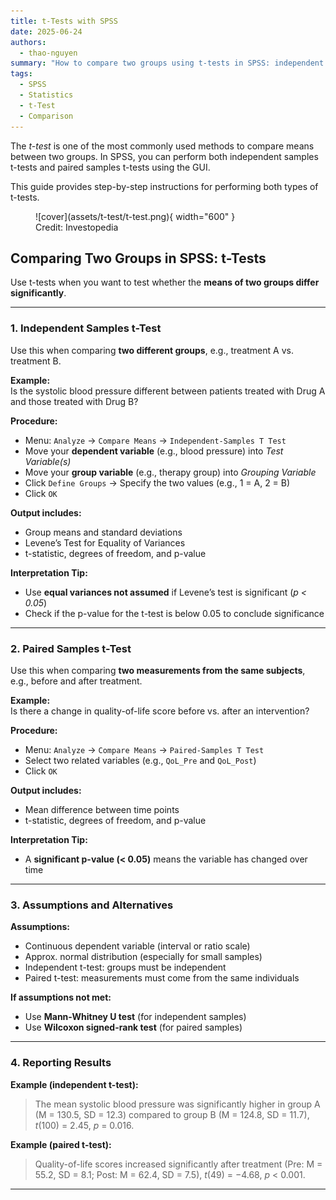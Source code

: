 ```yaml
---
title: t-Tests with SPSS
date: 2025-06-24
authors:
  - thao-nguyen
summary: "How to compare two groups using t-tests in SPSS: independent and paired samples."
tags:
  - SPSS
  - Statistics
  - t-Test
  - Comparison
---
```


The *t-test* is one of the most commonly used methods to compare means between two groups. In SPSS, you can perform both independent samples t-tests and paired samples t-tests using the GUI.

This guide provides step-by-step instructions for performing both types of t-tests.

<figure markdown="span">
  ![cover](assets/t-test/t-test.png){ width="600" }
  <figcaption>Credit: Investopedia</figcaption>
</figure>

<!-- more -->

## Comparing Two Groups in SPSS: t-Tests

Use t-tests when you want to test whether the **means of two groups differ significantly**.

---

### 1. Independent Samples t-Test

Use this when comparing **two different groups**, e.g., treatment A vs. treatment B.

**Example:**  
Is the systolic blood pressure different between patients treated with Drug A and those treated with Drug B?

**Procedure:**
- Menu: `Analyze` → `Compare Means` → `Independent-Samples T Test`
- Move your **dependent variable** (e.g., blood pressure) into *Test Variable(s)*
- Move your **group variable** (e.g., therapy group) into *Grouping Variable*
- Click `Define Groups` → Specify the two values (e.g., 1 = A, 2 = B)
- Click `OK`



**Output includes:**
- Group means and standard deviations
- Levene’s Test for Equality of Variances
- t-statistic, degrees of freedom, and p-value

**Interpretation Tip:**
- Use **equal variances not assumed** if Levene’s test is significant (*p < 0.05*)
- Check if the p-value for the t-test is below 0.05 to conclude significance

---

### 2. Paired Samples t-Test

Use this when comparing **two measurements from the same subjects**, e.g., before and after treatment.

**Example:**  
Is there a change in quality-of-life score before vs. after an intervention?

**Procedure:**
- Menu: `Analyze` → `Compare Means` → `Paired-Samples T Test`
- Select two related variables (e.g., `QoL_Pre` and `QoL_Post`)
- Click `OK`



**Output includes:**
- Mean difference between time points
- t-statistic, degrees of freedom, and p-value

**Interpretation Tip:**
- A **significant p-value (< 0.05)** means the variable has changed over time

---

### 3. Assumptions and Alternatives

**Assumptions:**
- Continuous dependent variable (interval or ratio scale)
- Approx. normal distribution (especially for small samples)
- Independent t-test: groups must be independent
- Paired t-test: measurements must come from the same individuals

**If assumptions not met:**
- Use **Mann-Whitney U test** (for independent samples)
- Use **Wilcoxon signed-rank test** (for paired samples)

---

### 4. Reporting Results

**Example (independent t-test):**

> The mean systolic blood pressure was significantly higher in group A (M = 130.5, SD = 12.3) compared to group B (M = 124.8, SD = 11.7), *t*(100) = 2.45, *p* = 0.016.

**Example (paired t-test):**

> Quality-of-life scores increased significantly after treatment (Pre: M = 55.2, SD = 8.1; Post: M = 62.4, SD = 7.5), *t*(49) = −4.68, *p* < 0.001.

---
